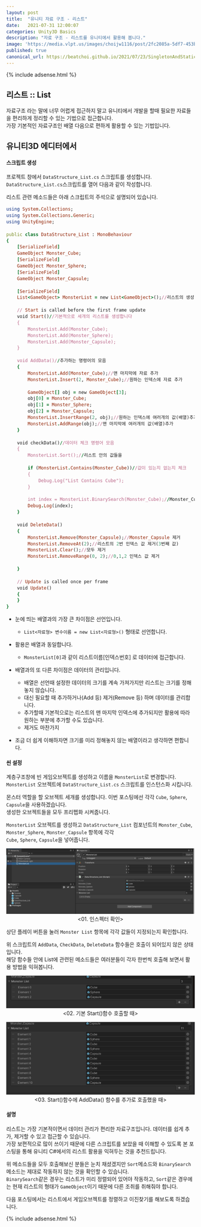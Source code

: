 ```yaml
---
layout: post
title:  "유니티 자료 구조 - 리스트"
date:   2021-07-31 12:00:07
categories: Unity3D Basics
description: "자료 구조 - 리스트를 유니티에서 활용해 봅니다."
image: 'https://media.vlpt.us/images/choijw1116/post/2fc2085a-5df7-453b-aace-4386f1131fb0/data-structure.jpeg'
published: true
canonical_url: https://beatchoi.github.io/2021/07/23/SingletonAndStatic/
---
```

  
  
  {% include adsense.html %}
  
  
## 리스트 :: List  
자료구조 라는 말에 너무 어렵게 접근하지 말고 유니티에서 개발을 할때 필요한 자료들을 편리하게 정리할 수 있는 기법으로 접근합니다.  
가장 기본적인 자료구조인 배열 다음으로 편하게 활용할 수 있는 기법입니다.  
  
## 유니티3D 에디터에서  
#### 스크립트 생성  
프로젝트 창에서 `DataStructure_List.cs` 스크립트를 생성합니다.  
`DataStructure_List.cs`스크립트를 열어 다음과 같이 작성합니다.  
  
리스트 관련 메소드들은 아래 스크립트의 주석으로 설명되어 있습니다.  

```ruby
using System.Collections;
using System.Collections.Generic;
using UnityEngine;

public class DataStructure_List : MonoBehaviour
{
    [SerializeField]
    GameObject Monster_Cube;
    [SerializeField]
    GameObject Monster_Sphere;
    [SerializeField]
    GameObject Monster_Capsule;

    [SerializeField]
    List<GameObject> MonsterList = new List<GameObject>();//리스트의 생성

    // Start is called before the first frame update
    void Start()//기본적으로 세개의 리스트를 생성합니다
    {
        MonsterList.Add(Monster_Cube);
        MonsterList.Add(Monster_Sphere);
        MonsterList.Add(Monster_Capsule);
    }

    void AddData()//추가하는 명령어의 모음
    {
        MonsterList.Add(Monster_Cube);//맨 마지막에 자료 추가
        MonsterList.Insert(2, Monster_Cube);//원하는 인덱스에 자료 추가

        GameObject[] obj = new GameObject[3];
        obj[0] = Monster_Cube;
        obj[1] = Monster_Sphere;
        obj[2] = Monster_Capsule;
        MonsterList.InsertRange(2, obj);//원하는 인덱스에 여러개의 값(배열)추가
        MonsterList.AddRange(obj);//맨 마지막에 여러개의 값(배열)추가
    }

    void checkData()//데이터 체크 명령어 모음
    {
        MonsterList.Sort();//리스트 안의 값들을 
    
        if (MonsterList.Contains(Monster_Cube))//값이 있는지 없는지 체크
        {
            Debug.Log("List Contains Cube");
        }

        int index = MonsterList.BinarySearch(Monster_Cube);//Monster_Cube라는 데이터가 어디에 있는지 인덱스 번호로 호출
        Debug.Log(index);
    }

    void DeleteData()
    {
        MonsterList.Remove(Monster_Capsule);//Monster_Capsule 제거
        MonsterList.RemoveAt(2);//리스트의 2번 인덱스 값 제거(3번째 값)
        MonsterList.Clear();//모두 제거
        MonsterList.RemoveRange(0, 2);//0,1,2 인덱스 값 제거

    }
    
    // Update is called once per frame
    void Update()
    {
    }
}
```
  
* 눈에 띄는 배열과의 가장 큰 차이점은 선언입니다.  
  * `List<자료형> 변수이름 = new List<자료형>()` 형태로 선언합니다.   
  
* 활용은 배열과 동일합니다.  
  * `MonsterList[0]`과 같이 리스트이름[인덱스번호] 로 데이터에 접근합니다.  
  
* 배열과의 또 다른 차이점은 데이터의 관리입니다.  
  * 배열은 선언때 설정한 데이터의 크기를 계속 가져가지만 리스트는 크기를 정해놓지 않습니다.  
  * 대신 필요할 때 추가하거나(Add 등) 제거(Remove 등) 하며 데이터를 관리합니다.  
  * 추가할때 기본적으로는 리스트의 맨 마지막 인덱스에 추가되지만 활용에 따라 원하는 부분에 추가할 수도 있습니다.  
  * 제거도 마찬가지
* 조금 더 쉽게 이해하자면 크기를 미리 정해놓지 않는 배열이라고 생각하면 편합니다.  
  
#### 씬 설정
계층구조창에 빈 게임오브젝트를 생성하고 이름을 `MonsterList`로 변경합니다.  
`MonsterList` 오브젝트에 `DataStructure_List.cs` 스크립트를 인스턴스화 시킵니다.  
  
몬스터 역할을 할 오브젝트 세개를 생성합니다. 이번 포스팅에선 각각 `Cube`, `Sphere`, `Capsule`을 사용하겠습니다.  
생성한 오브젝트들을 모두 프리펩화 시켜줍니다.  
  
`MonsterList` 오브젝트를 생성하고 `DataStructure_List` 컴포넌트의 `Monster_Cube`, `Monster_Sphere`, `Monster_Capsule` 항목에 각각  
`Cube`, `Sphere`, `Capsule`을 넣어줍니다.  
  
<p align="center"><img src="/img/UnityBasic/DataStructure/1.PNG"><br/>
<01. 인스펙터 확인></p>
  
  
상단 플레이 버튼을 눌러 `Monster List` 항목에 각각 값들이 지정되는지 확인합니다.  
   
위 스크립트의 `AddData`, `CheckData`, `DeleteData` 함수들은 호출이 되어있지 않은 상태입니다.  
해당 함수들 안에 List에 관련된 메소드들은 여러분들이 각자 한번씩 호출해 보면서 활용 방법을 익혀봅니다.  
  
<p align="center"><img src="/img/UnityBasic/DataStructure/2.PNG"><br/>
<02. 기본 Start()함수 호출할 때></p>
  
<p align="center"><img src="/img/UnityBasic/DataStructure/3.PNG"><br/>
<03. Start()함수에 AddData() 함수를 추가로 호출했을 때></p>
  
#### 설명
리스트는 가장 기본적이면서 데이터 관리가 편리한 자료구조입니다. 데이터를 쉽게 추가, 제거할 수 있고 접근할 수 있습니다.  
가장 보편적으로 많이 쓰이기 때문에 다른 스크립트를 보았을 때 이해할 수 있도록 본 포스팅을 통해 유니티 C#에서의 리스트 활용을 익혀두는 것을 추천드립니다.  
  
위 메소드들을 모두 호출해보신 분들은 눈치 채셨겠지만 `Sort`메소드와 `BinarySearch`메소드는 제대로 작동하지 않는 것을 확인할 수 있습니다.  
`BinarySearch`같은 경우는 리스트가 미리 정렬되어 있어야 작동하고, `Sort`같은 경우에는 현재 리스트의 형태가 `GameObject`이기 때문에 다른 조취를 취해줘야 합니다.  
  
다음 포스팅에서는 리스트에서 게임오브젝트를 정렬하고 이진찾기를 해보도록 하겠습니다.  
  
  
  
  {% include adsense.html %}
  
  


